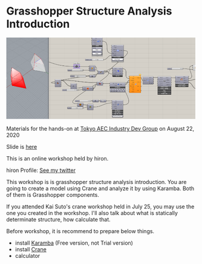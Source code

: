 # Grasshopper Structure Analysis Introduction

<img src=https://github.com/hrntsm/TAEC-Handson-Archive/blob/master/200822_GH_Structure_Analysis_Intro_by_hiron/image/Thumbnail.png width=500>

Materials for the hands-on at [Tokyo AEC Industry Dev Group](https://www.meetup.com/ja-JP/Tokyo-AEC-Industry-Dev-Group/events/271714241/) on August 22, 2020

Slide is [here](https://docs.google.com/presentation/d/1Hu4GlZW118BceReSumMHjtgRWf-7Eru_bdiKLrkEnJg/edit?usp=sharing)

This is an online workshop held by hiron.

hiron Profile: [See my twitter](https://twitter.com/hiron_rgkr)

This workshop is is grasshopper structure analysis introduction. You are going to create a model using Crane and analyze it by using Karamba. Both of them is Grasshopper components.

If you attended Kai Suto's crane workshop held in July 25, you may use the one you created in the workshop.
I'll also talk about what is statically determinate structure, how calculate that.

Before workshop, it is recommend to prepare below things.

+ install [Karamba](https://www.food4rhino.com/app/karamba3d) (Free version, not Trial version)
+ install [Crane](https://www.food4rhino.com/app/crane)
+ calculator
